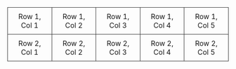 <!DOCTYPE html>
<html lang="en">
<head>
    <meta charset="UTF-8">
    <title>5 Columns and 2 Rows</title>
    <style>
        table {
            width: 100%;
            border-collapse: collapse;
        }
        td {
            border: 1px solid #333;
            padding: 10px;
            text-align: center;
        }
    </style>
</head>
<body>

<table>
    <tr>
        <td>Row 1, Col 1</td>
        <td>Row 1, Col 2</td>
        <td>Row 1, Col 3</td>
        <td>Row 1, Col 4</td>
        <td>Row 1, Col 5</td>
    </tr>
    <tr>
        <td>Row 2, Col 1</td>
        <td>Row 2, Col 2</td>
        <td>Row 2, Col 3</td>
        <td>Row 2, Col 4</td>
        <td>Row 2, Col 5</td>
    </tr>
</table>

</body>
</html>
